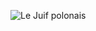 ![Le Juif polonais](https://upload.wikimedia.org/wikipedia/commons/thumb/f/f6/2017.07.17.-17-Tiefer_See_oder_Grubensee-Storkow_%28Mark%29--Ringelnatter.jpg/400px-2017.07.17.-17-Tiefer_See_oder_Grubensee-Storkow_%28Mark%29--Ringelnatter.jpg)